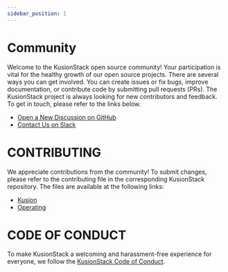 ```yaml
---
sidebar_position: 1
---
```


# Community

Welcome to the KusionStack open source community! Your participation is vital for the healthy growth of our open source projects. There are several ways you can get involved. You can create issues or fix bugs, improve documentation, or contribute code by submitting pull requests (PRs). The KusionStack project is always looking for new contributors and feedback. To get in touch, please refer to the links below.

* [Open a New Discussion on GitHub](https://github.com/orgs/KusionStack/discussions)
* [Contact Us on Slack](https://app.slack.com/client/T03H6QE4VL0/setup-welcome)

# CONTRIBUTING

We appreciate contributions from the community! To submit changes, please refer to the contributing file in the corresponding KusionStack repository. The files are available at the following links:
* [Kusion](https://github.com/KusionStack/kusion/blob/main/docs/contributing.md)
* [Operating](https://github.com/KusionStack/operating/blob/main/docs/contributing.md)

# CODE OF CONDUCT
To make KusionStack a welcoming and harassment-free experience for everyone, we follow the [KusionStack Code of Conduct](https://github.com/KusionStack/kusion/blob/main/docs/CODE_OF_CONDUCT.md).
